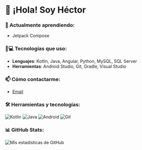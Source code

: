 # 👋 ¡Hola! Soy Héctor

### 🌱 Actualmente aprendiendo:
- Jetpack Compose

### 👨💻 Tecnologías que uso:
- **Lenguajes**: Kotlin, Java, Angular, Python, MySQL, SQL Server
- **Herramientas**: Android Studio, Git, Gradle, Visual Studio

 ### 📫 Cómo contactarme: 
- [Email](mailto:hectormartincrespo@gmail.com)

### 🛠️ Herramientas y tecnologías:
![Kotlin](https://img.shields.io/badge/-Kotlin-05122A?style=flat&logo=kotlin) ![Java](https://img.shields.io/badge/-Java-05122A?style=flat&logo=java) ![Android](https://img.shields.io/badge/-Android-05122A?style=flat&logo=android) ![Git](https://img.shields.io/badge/-Git-05122A?style=flat&logo=git)


### 📊 GitHub Stats:
![Mis estadísticas de GitHub](https://github-readme-stats.vercel.app/api?username=HectorMartin4&show_icons=true&theme=radical)
